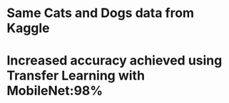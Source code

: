 <h1> Same Cats and Dogs data from Kaggle</h1>
<h1> Increased accuracy achieved using Transfer Learning with MobileNet:98%</h1>
